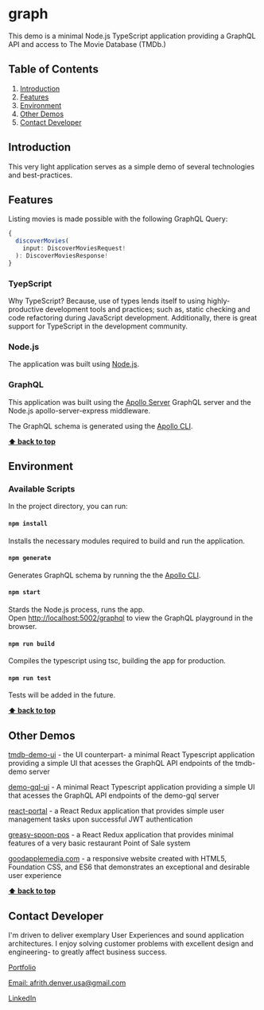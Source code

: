 # graph

This demo is a minimal Node.js TypeScript application providing a GraphQL API and access to The Movie Database (TMDb.)

## Table of Contents

1. [Introduction](#introduction)
2. [Features](#features)
3. [Environment](#environment)
4. [Other Demos](#other-demos)
5. [Contact Developer](#contact-developer)

## Introduction

This very light application serves as a simple demo of several technologies and best-practices.

## Features

Listing movies is made possible with the following GraphQL Query:

```ts
{
  discoverMovies(
    input: DiscoverMoviesRequest!
  ): DiscoverMoviesResponse!
}
```

### TyepScript

Why TypeScript? Because, use of types lends itself to using highly-productive development tools and practices; such as, static checking and code refactoring during JavaScript development. Additionally, there is great support for TypeScript in the development community.

### Node.js

The application was built using [Node.js](https://nodejs.org/).

### GraphQL

This application was built using the [Apollo Server](https://www.apollographql.com/docs/apollo-server/) GraphQL server and the Node.js apollo-server-express middleware.

The GraphQL schema is generated using the [Apollo CLI](https://www.apollographql.com/docs/devtools/cli/).

**[⬆ back to top](#table-of-contents)**

## Environment

### Available Scripts

In the project directory, you can run:

#### `npm install`

Installs the necessary modules required to build and run the application.

#### `npm generate`

Generates GraphQL schema by running the the [Apollo CLI](https://www.apollographql.com/docs/devtools/cli/).

#### `npm start`

Stards the Node.js process, runs the app.<br />
Open [http://localhost:5002/graphql](http://localhost:5002/graphql) to view the GraphQL playground in the browser.

#### `npm run build`

Compiles the typescript using tsc, building the app for production.

#### `npm run test`

Tests will be added in the future.

**[⬆ back to top](#table-of-contents)**

## Other Demos

[tmdb-demo-ui](https://github.com/andyfrith/tmdb-demo-ui) - the UI counterpart- a minimal React Typescript application providing a simple UI that acesses the GraphQL API endpoints of the tmdb-demo server

[demo-gql-ui](https://github.com/andyfrith/demo-gql-ui) - A minimal React Typescript application providing a simple UI that acesses the GraphQL API endpoints of the demo-gql server

[react-portal](https://github.com/andyfrith/react-portal) - a React Redux application that provides simple user management tasks upon successful JWT authentication

[greasy-spoon-pos](https://github.com/andyfrith/greasy-spoon-pos) - a React Redux application that provides minimal features of a very basic restaurant Point of Sale system

[goodapplemedia.com](https://github.com/andyfrith/goodapplemedia.com) - a responsive website created with HTML5, Foundation CSS, and ES6 that demonstrates an exceptional and desirable user experience

**[⬆ back to top](#table-of-contents)**

## Contact Developer

I'm driven to deliver exemplary User Experiences and sound application architectures. I enjoy solving customer problems with excellent design and engineering- to greatly affect business success.

[Portfolio](http://goodapplemedia.com)

[Email: afrith.denver.usa@gmail.com](mailto:afrith.denver.gmail.com)

[LinkedIn](https://www.linkedin.com/in/goodapplemedia/)
